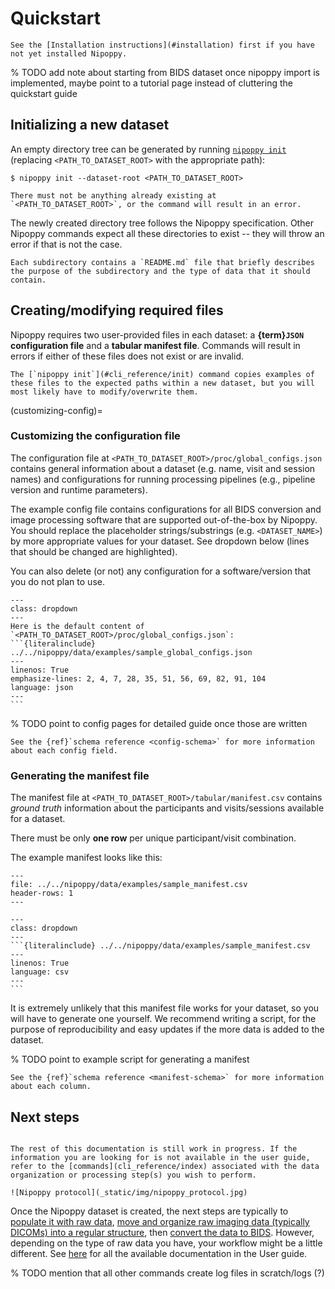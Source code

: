 # Quickstart

```{note}
See the [Installation instructions](#installation) first if you have not yet installed Nipoppy.
```

% TODO add note about starting from BIDS dataset once nipoppy import is implemented, maybe point to a tutorial page instead of cluttering the quickstart guide

## Initializing a new dataset

An empty directory tree can be generated by running [`nipoppy init`](#cli_reference/init) (replacing `<PATH_TO_DATASET_ROOT>` with the appropriate path):

```{code-block} console
$ nipoppy init --dataset-root <PATH_TO_DATASET_ROOT>
```

```{warning}
There must not be anything already existing at `<PATH_TO_DATASET_ROOT>`, or the command will result in an error.
```

The newly created directory tree follows the Nipoppy specification. Other Nipoppy commands expect all these directories to exist -- they will throw an error if that is not the case.

```{tip}
Each subdirectory contains a `README.md` file that briefly describes the purpose of the subdirectory and the type of data that it should contain.
```

## Creating/modifying required files

Nipoppy requires two user-provided files in each dataset: a **{term}`JSON` configuration file** and a **tabular manifest file**. Commands will result in errors if either of these files does not exist or are invalid.

```{note}
The [`nipoppy init`](#cli_reference/init) command copies examples of these files to the expected paths within a new dataset, but you will most likely have to modify/overwrite them.
```

(customizing-config)=
### Customizing the configuration file

The configuration file at `<PATH_TO_DATASET_ROOT>/proc/global_configs.json` contains general information about a dataset (e.g. name, visit and session names) and configurations for running processing pipelines (e.g., pipeline version and runtime parameters).

The example config file contains configurations for all BIDS conversion and image processing software that are supported out-of-the-box by Nipoppy. You should replace the placeholder strings/substrings (e.g. `<DATASET_NAME>`) by more appropriate values for your dataset. See dropdown below (lines that should be changed are highlighted).

You can also delete (or not) any configuration for a software/version that you do not plan to use.

````{admonition} The example config file
---
class: dropdown
---
Here is the default content of `<PATH_TO_DATASET_ROOT>/proc/global_configs.json`:
```{literalinclude} ../../nipoppy/data/examples/sample_global_configs.json
---
linenos: True
emphasize-lines: 2, 4, 7, 28, 35, 51, 56, 69, 82, 91, 104
language: json
---
```
````

% TODO point to config pages for detailed guide once those are written

```{tip}
See the {ref}`schema reference <config-schema>` for more information about each config field.
```

### Generating the manifest file

The manifest file at `<PATH_TO_DATASET_ROOT>/tabular/manifest.csv` contains *ground truth* information about the participants and visits/sessions available for a dataset.

There must be only **one row** per unique participant/visit combination.

The example manifest looks like this:
```{csv-table}
---
file: ../../nipoppy/data/examples/sample_manifest.csv
header-rows: 1
---
```

````{admonition} Raw content of the example manifest file
---
class: dropdown
---
```{literalinclude} ../../nipoppy/data/examples/sample_manifest.csv
---
linenos: True
language: csv
---
```
````

It is extremely unlikely that this manifest file works for your dataset, so you will have to generate one yourself. We recommend writing a script, for the purpose of reproducibility and easy updates if the more data is added to the dataset.


% TODO point to example script for generating a manifest

```{tip}
See the {ref}`schema reference <manifest-schema>` for more information about each column.
```

## Next steps

```{note}

The rest of this documentation is still work in progress. If the information you are looking for is not available in the user guide, refer to the [commands](cli_reference/index) associated with the data organization or processing step(s) you wish to perform.

![Nipoppy protocol](_static/img/nipoppy_protocol.jpg)
```

Once the Nipoppy dataset is created, the next steps are typically to [populate it with raw data](user_guide/populating.md), [move and organize raw imaging data (typically DICOMs) into a regular structure](user_guide/organization_imaging.md), then [convert the data to BIDS](user_guide/bids_conversion.md). However, depending on the type of raw data you have, your workflow might be a little different. See [here](user_guide/index.md) for all the available documentation in the User guide.

% TODO mention that all other commands create log files in scratch/logs (?)
